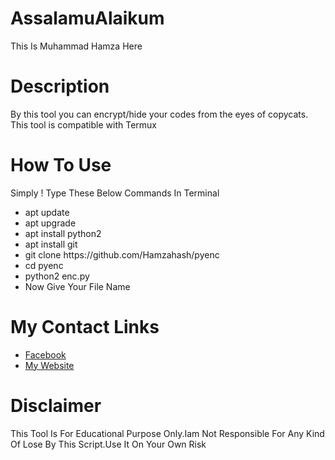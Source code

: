 <h1>AssalamuAlaikum</h1>
<p>This Is Muhammad Hamza Here</p>
<h1>Description</h1>
<p>By this tool you can encrypt/hide your codes from the eyes of copycats. This tool is compatible with Termux </p>
<h1>How To Use</h1>
<p>Simply ! Type These Below Commands In Terminal </p>
<ul>
    <li>apt update</li>
    <li>apt upgrade</li>
    <li>apt install python2</li>
    <li>apt install git</li>
    <li>git clone https://github.com/Hamzahash/pyenc</li>
    <li>cd pyenc</li>
    <li>python2 enc.py</li>
    <li>Now Give Your File Name</li>
</ul>
<h1>My Contact Links</h1>
<ul>
    <li><a href="www.facebook.com/muhammad.hamza1626" target="_blank">Facebook</a></li>
    <li><a href="https://muhammad.hamza365.byethost7.com" target="_blank">My Website</a></li>
</ul>
<h1>Disclaimer</h1>
<p>This Tool Is For Educational Purpose Only.Iam Not Responsible For Any Kind Of Lose By This Script.Use It On Your Own Risk</p>
